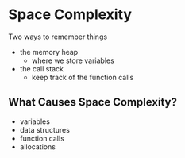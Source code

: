 # Space Complexity

Two ways to remember things

- the memory heap
  - where we store variables
- the call stack
  - keep track of the function calls

## What Causes Space Complexity?

- variables
- data structures
- function calls
- allocations

